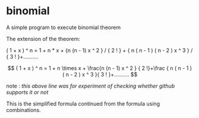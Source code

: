 # binomial
A simple program to execute binomial theorem

The extension of the theorem:

( 1 + x ) ^ n = 1 + n * x + {n (n - 1) x ^ 2 } / { 2 ! } + { n ( n - 1 ) ( n - 2 ) x ^ 3 } / { 3 ! }+..........

$$
( 1 + x ) ^ n = 1 + n \times x + \frac{n (n - 1) x ^ 2 } { 2 !}+\frac { n ( n - 1 ) ( n - 2 ) x ^ 3 }{ 3 ! }+..........
$$

note : *this above line was for experiment of checking whether github supports it or not*

This is the simplified formula continued from the formula using combinations.
